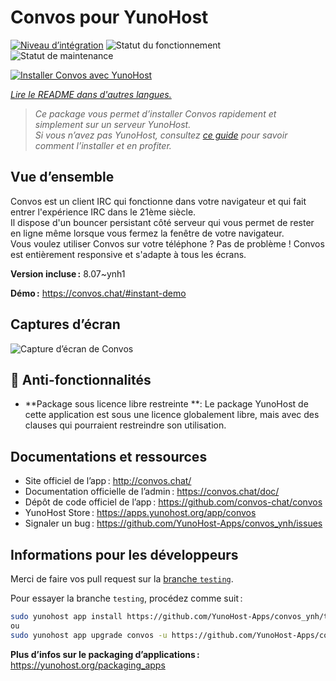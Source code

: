 <!--
Nota bene : ce README est automatiquement généré par <https://github.com/YunoHost/apps/tree/master/tools/readme_generator>
Il NE doit PAS être modifié à la main.
-->

# Convos pour YunoHost

[![Niveau d’intégration](https://dash.yunohost.org/integration/convos.svg)](https://ci-apps.yunohost.org/ci/apps/convos/) ![Statut du fonctionnement](https://ci-apps.yunohost.org/ci/badges/convos.status.svg) ![Statut de maintenance](https://ci-apps.yunohost.org/ci/badges/convos.maintain.svg)

[![Installer Convos avec YunoHost](https://install-app.yunohost.org/install-with-yunohost.svg)](https://install-app.yunohost.org/?app=convos)

*[Lire le README dans d'autres langues.](./ALL_README.md)*

> *Ce package vous permet d’installer Convos rapidement et simplement sur un serveur YunoHost.*  
> *Si vous n’avez pas YunoHost, consultez [ce guide](https://yunohost.org/install) pour savoir comment l’installer et en profiter.*

## Vue d’ensemble

Convos est un client IRC qui fonctionne dans votre navigateur et qui fait entrer l'expérience IRC dans le 21ème siècle.  
Il dispose d'un bouncer persistant côté serveur qui vous permet de rester en ligne même lorsque vous fermez la fenêtre de votre navigateur.  
Vous voulez utiliser Convos sur votre téléphone ? Pas de problème ! Convos est entièrement responsive et s'adapte à tous les écrans.


**Version incluse :** 8.07~ynh1

**Démo :** <https://convos.chat/#instant-demo>

## Captures d’écran

![Capture d’écran de Convos](./doc/screenshots/2020-05-28-convos-chat.jpg)

## :red_circle: Anti-fonctionnalités

- **Package sous licence libre restreinte **: Le package YunoHost de cette application est sous une licence globalement libre, mais avec des clauses qui pourraient restreindre son utilisation.

## Documentations et ressources

- Site officiel de l’app : <http://convos.chat/>
- Documentation officielle de l’admin : <https://convos.chat/doc/>
- Dépôt de code officiel de l’app : <https://github.com/convos-chat/convos>
- YunoHost Store : <https://apps.yunohost.org/app/convos>
- Signaler un bug : <https://github.com/YunoHost-Apps/convos_ynh/issues>

## Informations pour les développeurs

Merci de faire vos pull request sur la [branche `testing`](https://github.com/YunoHost-Apps/convos_ynh/tree/testing).

Pour essayer la branche `testing`, procédez comme suit :

```bash
sudo yunohost app install https://github.com/YunoHost-Apps/convos_ynh/tree/testing --debug
ou
sudo yunohost app upgrade convos -u https://github.com/YunoHost-Apps/convos_ynh/tree/testing --debug
```

**Plus d’infos sur le packaging d’applications :** <https://yunohost.org/packaging_apps>
